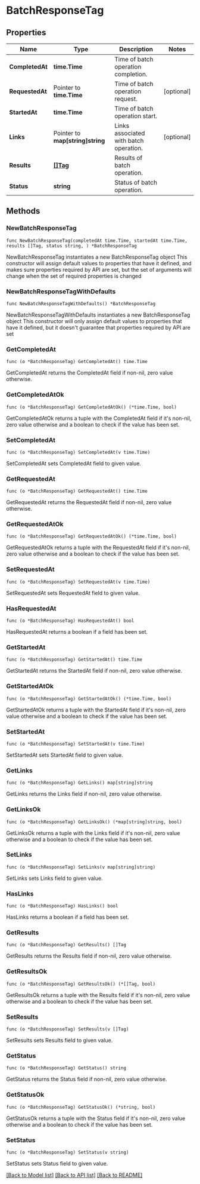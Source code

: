 # BatchResponseTag

## Properties

Name | Type | Description | Notes
------------ | ------------- | ------------- | -------------
**CompletedAt** | **time.Time** | Time of batch operation completion. | 
**RequestedAt** | Pointer to **time.Time** | Time of batch operation request. | [optional] 
**StartedAt** | **time.Time** | Time of batch operation start. | 
**Links** | Pointer to **map[string]string** | Links associated with batch operation. | [optional] 
**Results** | [**[]Tag**](Tag.md) | Results of batch operation. | 
**Status** | **string** | Status of batch operation. | 

## Methods

### NewBatchResponseTag

`func NewBatchResponseTag(completedAt time.Time, startedAt time.Time, results []Tag, status string, ) *BatchResponseTag`

NewBatchResponseTag instantiates a new BatchResponseTag object
This constructor will assign default values to properties that have it defined,
and makes sure properties required by API are set, but the set of arguments
will change when the set of required properties is changed

### NewBatchResponseTagWithDefaults

`func NewBatchResponseTagWithDefaults() *BatchResponseTag`

NewBatchResponseTagWithDefaults instantiates a new BatchResponseTag object
This constructor will only assign default values to properties that have it defined,
but it doesn't guarantee that properties required by API are set

### GetCompletedAt

`func (o *BatchResponseTag) GetCompletedAt() time.Time`

GetCompletedAt returns the CompletedAt field if non-nil, zero value otherwise.

### GetCompletedAtOk

`func (o *BatchResponseTag) GetCompletedAtOk() (*time.Time, bool)`

GetCompletedAtOk returns a tuple with the CompletedAt field if it's non-nil, zero value otherwise
and a boolean to check if the value has been set.

### SetCompletedAt

`func (o *BatchResponseTag) SetCompletedAt(v time.Time)`

SetCompletedAt sets CompletedAt field to given value.


### GetRequestedAt

`func (o *BatchResponseTag) GetRequestedAt() time.Time`

GetRequestedAt returns the RequestedAt field if non-nil, zero value otherwise.

### GetRequestedAtOk

`func (o *BatchResponseTag) GetRequestedAtOk() (*time.Time, bool)`

GetRequestedAtOk returns a tuple with the RequestedAt field if it's non-nil, zero value otherwise
and a boolean to check if the value has been set.

### SetRequestedAt

`func (o *BatchResponseTag) SetRequestedAt(v time.Time)`

SetRequestedAt sets RequestedAt field to given value.

### HasRequestedAt

`func (o *BatchResponseTag) HasRequestedAt() bool`

HasRequestedAt returns a boolean if a field has been set.

### GetStartedAt

`func (o *BatchResponseTag) GetStartedAt() time.Time`

GetStartedAt returns the StartedAt field if non-nil, zero value otherwise.

### GetStartedAtOk

`func (o *BatchResponseTag) GetStartedAtOk() (*time.Time, bool)`

GetStartedAtOk returns a tuple with the StartedAt field if it's non-nil, zero value otherwise
and a boolean to check if the value has been set.

### SetStartedAt

`func (o *BatchResponseTag) SetStartedAt(v time.Time)`

SetStartedAt sets StartedAt field to given value.


### GetLinks

`func (o *BatchResponseTag) GetLinks() map[string]string`

GetLinks returns the Links field if non-nil, zero value otherwise.

### GetLinksOk

`func (o *BatchResponseTag) GetLinksOk() (*map[string]string, bool)`

GetLinksOk returns a tuple with the Links field if it's non-nil, zero value otherwise
and a boolean to check if the value has been set.

### SetLinks

`func (o *BatchResponseTag) SetLinks(v map[string]string)`

SetLinks sets Links field to given value.

### HasLinks

`func (o *BatchResponseTag) HasLinks() bool`

HasLinks returns a boolean if a field has been set.

### GetResults

`func (o *BatchResponseTag) GetResults() []Tag`

GetResults returns the Results field if non-nil, zero value otherwise.

### GetResultsOk

`func (o *BatchResponseTag) GetResultsOk() (*[]Tag, bool)`

GetResultsOk returns a tuple with the Results field if it's non-nil, zero value otherwise
and a boolean to check if the value has been set.

### SetResults

`func (o *BatchResponseTag) SetResults(v []Tag)`

SetResults sets Results field to given value.


### GetStatus

`func (o *BatchResponseTag) GetStatus() string`

GetStatus returns the Status field if non-nil, zero value otherwise.

### GetStatusOk

`func (o *BatchResponseTag) GetStatusOk() (*string, bool)`

GetStatusOk returns a tuple with the Status field if it's non-nil, zero value otherwise
and a boolean to check if the value has been set.

### SetStatus

`func (o *BatchResponseTag) SetStatus(v string)`

SetStatus sets Status field to given value.



[[Back to Model list]](../README.md#documentation-for-models) [[Back to API list]](../README.md#documentation-for-api-endpoints) [[Back to README]](../README.md)


